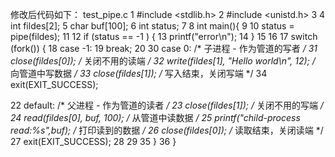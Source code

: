 修改后代码如下：
test_pipe.c
1 #include <stdlib.h>
2 #include <unistd.h>
3
4 int fildes[2];
5 char buf[100];
6 int status;
7
8 int main(){
9
10 status = pipe(fildes);
11
12 if (status == -1 ) {
13 printf("error\n");
14 }
15
16
17 switch (fork()) {
18 case -1:
19 break;
20
30 case 0: /* 子进程 - 作为管道的写者 */
31 close(fildes[0]); /* 关闭不用的读端 */
32 write(fildes[1], "Hello world\n", 12); /* 向管道中写数据 */
33 close(fildes[1]); /* 写入结束，关闭写端 */
34 exit(EXIT_SUCCESS);
        
22 default: /* 父进程 - 作为管道的读者 */
23 close(fildes[1]); /* 关闭不用的写端 */
24 read(fildes[0], buf, 100); /* 从管道中读数据 */
25 printf("child-process read:%s",buf); /* 打印读到的数据 */
26 close(fildes[0]); /* 读取结束，关闭读端 */
27 exit(EXIT_SUCCESS);
28
29
35 }
36 }
